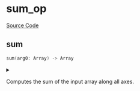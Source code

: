 



# sum_op
  
[Source Code](https://github.com/endia-ai/Endia/tree/main/endia/functional/reduce_ops/sum_op.mojo)  
  

## sum


```swift
sum(arg0: Array) -> Array
```  
<details markdown="1" style="border: none; bg-color: none; box-shadow: none;">  
<summary style="border: none; bg-color: none; box-shadow: none;">  
  
Computes the sum of the input array along all axes.  
</summary>  
  
#### Args:  

* arg0 `Array`: The input array.
  
#### Returns:  
  
An array containing the sum of the input array along all axes.  
Type: `Array`  
  
  


#### Examples:
```python
 a = Array([[1, 2], [3, 4]])
 result = sum(a)
 print(result)
```

#### Note:
This function supports:
- Automatic differentiation (forward and reverse modes).
- Complex valued arguments.  
</details>